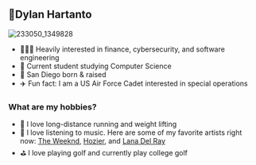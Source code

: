 ##  📍Dylan Hartanto 
![233050_1349828](https://i.makeagif.com/media/4-29-2014/OC_xAK.gif)

- 👨🏻‍💻 Heavily interested in finance, cybersecurity, and software engineering
- 🏫 Current student studying Computer Science 
- 📍 San Diego born & raised
- ✈️ Fun fact: I am a US Air Force Cadet interested in special operations

### What are my hobbies? ###
- 🏃 I love long-distance running and weight lifting
- 🎸 I love listening to music. Here are some of my favorite artists right now:
[The Weeknd](https://open.spotify.com/artist/1Xyo4u8uXC1ZmMpatF05PJ?si=xzIWZ52sRvu30panWvGyNw), [Hozier](https://open.spotify.com/artist/2FXC3k01G6Gw61bmprjgqS?si=DBkYjzf4QmauBO2Mr4IkGQ), and [Lana Del Ray](https://open.spotify.com/artist/00FQb4jTyendYWaN8pK0wa?si=QFKavQM1QfaDQEaSo0_VVQ)
- ⛳ I love playing golf and currently play college golf


